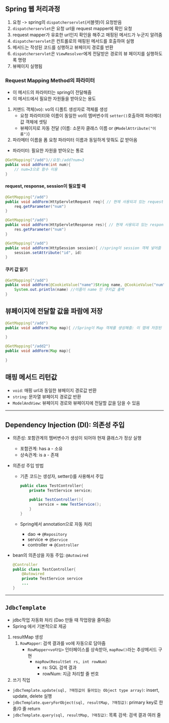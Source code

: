 ## Spring 웹 처리과정
1. 요청 -> spring의 `dispatcherservlet`(서블렛)이 요청받음
2. `dispatcherservlet`은 요청 url을 request mapper에 확인 요청
3. request mapper가 유효한 url인지 확인을 해주고 매핑된 메서드가 누군지 알려줌
4. `dispatcherservlet`은 컨트롤로의 매핑된 메서드를 호출하여 실행
5. 메서드는 작성된 코드를 싱행하고 뷰페이지 경로를 반환
6. `dispatcherservlet`은 `ViewResolver`에게 전달받은 경로의 뷰 페이지를 실행하도록 명령
7. 뷰페이지 실행됨

### Request Mapping Method의 파라미터
- 이 메서드의 파라미터는 spring이 전달해줌
-  이 메서드에서 필요한 자원들을 받아오는 용도
1. 커맨드 객체(vo): vo의 디폴트 생성자로 객체를 생성
   - 요청 파라미터와 이름이 동일한 vo의 멤버번수의 `setter()`호출하여 파라메더 값 객체에 셋팅
   - 뷰페이지로 자동 전달 (이름: 소문자 클래스 이름 or `@ModelAttribute("이름")`)
2. 파라메터 이름을 폼 요청 파라미터 이름과 동일하게 맞춰도 값 받아옴
- 파라미터: 필요한 자원을 받아오는 통로
```java
@GetMapping("/add")//요청:/add?num=3
public void addForm(int num){
    // num=3으로 함수 이용
}
```

#### request, response, session이 필요할 때

```java
@GetMapping("/add")
public void addForm(HttpServletRequest req){ // 현재 사용되괴 있는 request 객체 넣어줌
    req.getParameter("num")
}

@GetMapping("/add")
public void addForm(HttpServletResponse res){ // 현재 사용되괴 있는 response 객체 넣어줌
    res.getParameter("num")
}

@GetMapping("/add")
public void addForm(HttpSession session){ //spring이 session 객체 넣어줌
    session.setAttribute("id", id)
}
```

#### 쿠키 값 읽기

```java
@GetMapping("/add")
public void addForm(@CookieValue("name")String name, @CookieValue("num")int num){ // Cookie 객체 넣어줌
    System.out.println(name) //이름이 name 인 쿠키값 출력
}
```

## 뷰페이지에 전달할 값을 파람에 저장

```java
@GetMapping("/add")
public void addForm(Map map){ //Spring이 Map 객체를 생성해줌: 이 맵에 저장된 값은 뷰페이지로 자동 전달 
    
}

@GetMapping("/add2")
public void addForm(Map map){
    
}
```

## 매핑 메서드 리턴값
- `void`: 매핑 url과 동일한 뷰페이지 경로값 반환
- `string`: 문자열 뷰페이지 경로값 반환
- `ModelAndView`: 뷰페이지 경로와 뷰페이지에 전달할 값을 담을 수 있음

---

## Dependency Injection (DI): 의존성 주입
- 의존성: 포함관계의 멤버변수가 생성이 되어야 현재 클래스가 정상 실행
  - 포함관계: has a - 소유
  - 상속관계: is a - 존재
- 의존성 주입 방법
  - 기존 코드는 생성자, setter()를 사용해서 주입
  
    ```java
    public class TestController{
        private TestService service;

        public TestController(){
            service = new TestService();
        }
    }
    ```
  - Spring에서 annotation으로 자동 처리
    - dao => `@Repository`
    - service => `@Service`
    - controller => `@Controller`
- bean의 의존상을 자동 주입: `@Autowired`

    ```java
    @Controller
    public class TestController{
        @Autowired
        private TestService service
        ...
    }
    ```

---
## `JdbcTemplate`
- jdbc작업 자동화 처리 (Dao 만들 때 작업량을 줄여줌)
- Spring 에서 기본적으로 제공
1. resultMap 생성
   1. `RowMapper`: 검색 결과를 vo에 자동으로 담아줌
      - `RowMapper<vo타입>` 인터페이스를 상속받아, `mapRow()`라는 추상메서드 구현
        - `mapRow(ResultSet rs, int rowNum)`
          - rs: SQL 검색 결과
          - rowNum: 지금 처리할 줄 번호
2. 쓰기 직업
- `jdbcTemplate.update(sql, ?매칭값이 들어있는 Object type array)`: insert, update, delete 실행
- `jdbcTemplate.queryForObject(sql, resultMap, ?매칭값)`: primary key로 한 줄/0 줄 return 
- `jdbcTemplate.query(sql, resultMap, ?매칭값)`: 목록 검색: 검색 결과 여러 줄
